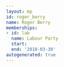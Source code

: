 ```yaml
---
layout: mp
id: roger_berry
name: Roger Berry
memberships:
- id: lab
  name: Labour Party
  start: 
  end: '2010-03-30'
autogenerated: true
---
```


